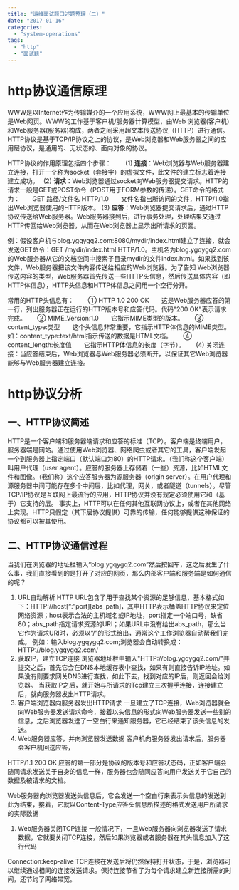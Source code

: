 ```yaml
---
title: "运维面试题口述题整理（二）"
date: "2017-01-16"
categories: 
  - "system-operations"
tags: 
  - "http"
  - "面试题"
---
```


# http协议通信原理

WWW是以Internet作为传输媒介的一个应用系统，WWW网上最基本的传输单位是Web网页。WWW的工作基于客户机/服务器计算模型，由Web 浏览器(客户机)和Web服务器(服务器)构成，两者之间采用超文本传送协议（HTTP）进行通信。HTTP协议是基于TCP/IP协议之上的协议，是Web浏览器和Web服务器之间的应用层协议，是通用的、无状态的、面向对象的协议。

HTTP协议的作用原理包括四个步骤：　　 (1) **连接**：Web浏览器与Web服务器建立连接，打开一个称为socket（套接字）的虚拟文件，此文件的建立标志着连接建立成功。　 (2) **请求**：Web浏览器通过socket向Web服务器提交请求。HTTP的请求一般是GET或POST命令（POST用于FORM参数的传递）。GET命令的格式为：　　GET 路径/文件名 HTTP/1.0　　文件名指出所访问的文件，HTTP/1.0指出Web浏览器使用的HTTP版本。 (3) **应答**：Web浏览器提交请求后，通过HTTP协议传送给Web服务器。Web服务器接到后，进行事务处理，处理结果又通过HTTP传回给Web浏览器，从而在Web浏览器上显示出所请求的页面。 　　

例：假设客户机与blog.ygqygq2.com:8080/mydir/index.html建立了连接，就会发送GET命令：GET /mydir/index.html HTTP/1.0。主机名为blog.ygqygq2.com的Web服务器从它的文档空间中搜索子目录mydir的文件index.html。如果找到该文件，Web服务器把该文件内容传送给相应的Web浏览器。为了告知 Web浏览器传送内容的类型，Web服务器首先传送一些HTTP头信息，然后传送具体内容（即HTTP体信息），HTTP头信息和HTTP体信息之间用一个空行分开。

常用的HTTP头信息有：　　 ① HTTP 1.0 200 OK　　这是Web服务器应答的第一行，列出服务器正在运行的HTTP版本号和应答代码。代码"200 OK"表示请求完成。　　 ② MIME\_Version:1.0　　它指示MIME类型的版本。　　 ③ content\_type:类型　　这个头信息非常重要，它指示HTTP体信息的MIME类型。如：content\_type:text/html指示传送的数据是HTML文档。　　 ④ content\_length:长度值　　它指示HTTP体信息的长度（字节）。　　 (4) 关闭连接：当应答结束后，Web浏览器与Web服务器必须断开，以保证其它Web浏览器能够与Web服务器建立连接。

# http协议分析

## 一、HTTP协议简述

HTTP是一个客户端和服务器端请求和应答的标准（TCP）。客户端是终端用户，服务器端是网站。通过使用Web浏览器、网络爬虫或者其它的工具，客户端发起一个到服务器上指定端口（默认端口为80）的HTTP请求。（我们称这个客户端）叫用户代理（user agent）。应答的服务器上存储着（一些）资源，比如HTML文件和图像。（我们称）这个应答服务器为源服务器（origin server）。在用户代理和源服务器中间可能存在多个中间层，比如代理，网关，或者隧道（tunnels）。尽管TCP/IP协议是互联网上最流行的应用，HTTP协议并没有规定必须使用它和（基于）它支持的层。 事实上，HTTP可以在任何其他互联网协议上，或者在其他网络上实现。HTTP只假定（其下层协议提供）可靠的传输，任何能够提供这种保证的协议都可以被其使用。

## 二、HTTP协议通信过程

当我们在浏览器的地址栏输入“blog.ygqygq2.com”然后按回车，这之后发生了什么事，我们直接看到的是打开了对应的网页，那么内部客户端和服务端是如何通信的呢？

1. URL自动解析 HTTP URL包含了用于查找某个资源的足够信息，基本格式如下：HTTP://host\[“:”port\]\[abs\_path\]，其中HTTP表示桶盖HTTP协议来定位网络资源；host表示合法的主机域名或IP地址，port指定一个端口号，缺省80；abs\_path指定请求资源的URI；如果URL中没有给出abs\_path，那么当它作为请求URI时，必须以“/”的形式给出，通常这个工作浏览器自动帮我们完成。 例如：输入blog.ygqygq2.com;浏览器会自动转换成：HTTP://blog.ygqygq2.com/
2. 获取IP，建立TCP连接 浏览器地址栏中输入"HTTP://blog.ygqygq2.com/"并提交之后，首先它会在DNS本地缓存表中查找，如果有则直接告诉IP地址。如果没有则要求网关DNS进行查找，如此下去，找到对应的IP后，则返回会给浏览器。 当获取IP之后，就开始与所请求的Tcp建立三次握手连接，连接建立后，就向服务器发出HTTP请求。
3. 客户端浏览器向服务器发出HTTP请求 一旦建立了TCP连接，Web浏览器就会向Web服务器发送请求命令，接着以头信息的形式向Web服务器发送一些别的信息，之后浏览器发送了一空白行来通知服务器，它已经结束了该头信息的发送。
4. Web服务器应答，并向浏览器发送数据 客户机向服务器发出请求后，服务器会客户机回送应答，

HTTP/1.1 200 OK 应答的第一部分是协议的版本号和应答状态码，正如客户端会随同请求发送关于自身的信息一样，服务器也会随同应答向用户发送关于它自己的数据及被请求的文档。

Web服务器向浏览器发送头信息后，它会发送一个空白行来表示头信息的发送到此为结束，接着，它就以Content-Type应答头信息所描述的格式发送用户所请求的实际数据

1. Web服务器关闭TCP连接 一般情况下，一旦Web服务器向浏览器发送了请求数据，它就要关闭TCP连接，然后如果浏览器或者服务器在其头信息加入了这行代码

Connection:keep-alive TCP连接在发送后将仍然保持打开状态，于是，浏览器可以继续通过相同的连接发送请求。保持连接节省了为每个请求建立新连接所需的时间，还节约了网络带宽。
